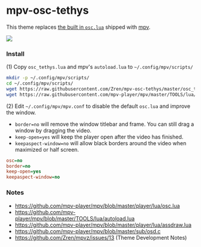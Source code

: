 # mpv-osc-tethys

This theme replaces [the built in `osc.lua`](https://github.com/mpv-player/mpv/blob/master/player/lua/osc.lua) shipped with [mpv](https://github.com/mpv-player/mpv).

![](https://user-images.githubusercontent.com/416367/159136619-1af2fc6f-7bde-4952-b975-83f1eec88a3e.png)

### Install

(1) Copy `osc_tethys.lua` and mpv's `autoload.lua` to `~/.config/mpv/scripts/`

```sh
mkdir -p ~/.config/mpv/scripts/
cd ~/.config/mpv/scripts/
wget https://raw.githubusercontent.com/Zren/mpv-osc-tethys/master/osc_tethys.lua
wget https://raw.githubusercontent.com/mpv-player/mpv/master/TOOLS/lua/autoload.lua
```

(2) Edit `~/.config/mpv/mpv.conf` to disable the default `osc.lua` and improve the window.

* `border=no` will remove the window titlebar and frame. You can still drag a window by dragging the video.
* `keep-open=yes` will keep the player open after the video has finished.
* `keepaspect-window=no` will allow black borders around the video when maximized or half screen.

```ini
osc=no
border=no
keep-open=yes
keepaspect-window=no
```

### Notes

* https://github.com/mpv-player/mpv/blob/master/player/lua/osc.lua
* https://github.com/mpv-player/mpv/blob/master/TOOLS/lua/autoload.lua
* https://github.com/mpv-player/mpv/blob/master/player/lua/assdraw.lua
* https://github.com/mpv-player/mpv/blob/master/sub/osd.c
* https://github.com/Zren/mpvz/issues/13 (Theme Development Notes)
